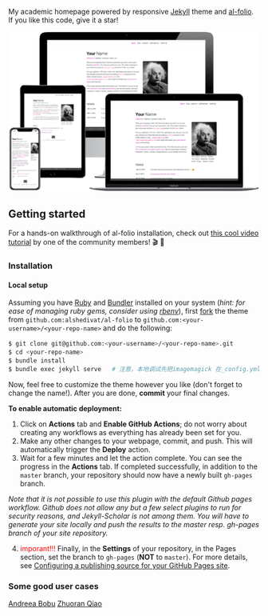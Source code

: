 My academic homepage powered by responsive [Jekyll](https://jekyllrb.com/) theme and [al-folio](https://github.com/alshedivat/al-folio).
If you like this code, give it a star!

[![Preview](https://raw.githubusercontent.com/alshedivat/al-folio/master/assets/img/al-folio-preview.png)](https://alshedivat.github.io/al-folio/)


## Getting started

For a hands-on walkthrough of al-folio installation, check out [this cool video tutorial](https://www.youtube.com/watch?v=g6AJ9qPPoyc) by one of the community members! 🎬 🍿
### Installation

#### Local setup

Assuming you have [Ruby](https://www.ruby-lang.org/en/downloads/) and [Bundler](https://bundler.io/) installed on your system (*hint: for ease of managing ruby gems, consider using [rbenv](https://github.com/rbenv/rbenv)*), first [fork](https://guides.github.com/activities/forking/) the theme from `github.com:alshedivat/al-folio` to `github.com:<your-username>/<your-repo-name>` and do the following:

```bash
$ git clone git@github.com:<your-username>/<your-repo-name>.git
$ cd <your-repo-name>
$ bundle install
$ bundle exec jekyll serve   # 注意，本地调试先把imagemagick 在_config.yml文件中disable，不然windows上会运行报错，等push到线上时再改为enable
```

Now, feel free to customize the theme however you like (don't forget to change the name!).
After you are done, **commit** your final changes.




**To enable automatic deployment:**
1. Click on **Actions** tab and **Enable GitHub Actions**; do not worry about creating any workflows as everything has already been set for you.
2. Make any other changes to your webpage, commit, and push. This will automatically trigger the **Deploy** action.
3. Wait for a few minutes and let the action complete. You can see the progress in the **Actions** tab. If completed successfully, in addition to the `master` branch, your repository should now have a newly built `gh-pages` branch.

*Note that it is not possible to use this plugin with the default Github pages workflow. Github does not allow any but a few select plugins to run for security reasons, and Jekyll-Scholar is not among them. You will have to generate your site locally and push the results to the master resp. gh-pages branch of your site repository.*

4. <font color=red>imporant!!!</font> Finally, in the **Settings** of your repository, in the Pages section, set the branch to `gh-pages` (**NOT** to `master`). For more details, see [Configuring a publishing source for your GitHub Pages site](https://docs.github.com/en/pages/getting-started-with-github-pages/configuring-a-publishing-source-for-your-github-pages-site#choosing-a-publishing-source).




### Some good user cases
[Andreea Bobu](https://andreea7b.github.io/)
[Zhuoran Qiao](https://zrqiao.github.io/)


